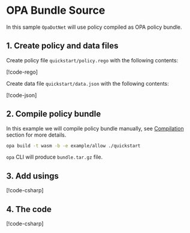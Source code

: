 # OPA Bundle Source

In this sample `OpaDotNet` will use policy compiled as OPA policy bundle.

## 1. Create policy and data files

Create policy file `quickstart/policy.rego` with the following contents:

[!code-rego[](~/snippets/quickstart/example.rego)]

Create data file `quickstart/data.json` with the following contents:

[!code-json[](~/snippets/quickstart/data.json)]

## 2. Compile policy bundle

In this example we will compile policy bundle manually, see [Compilation](~/articles/compilation/compilation.md) section for more details.

```sh
opa build -t wasm -b -e example/allow ./quickstart
```

`opa` CLI will produce `bundle.tar.gz` file.

## 3. Add usings

[!code-csharp[](~/snippets/Snippets.cs#Usings)]

## 4. The code

[!code-csharp[](~/snippets/Snippets.cs#EvalBundle)]
